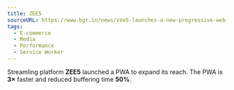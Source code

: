 ```yaml
---
title: ZEE5
sourceURL: https://www.bgr.in/news/zee5-launches-a-new-progressive-web-app-in-an-effort-increase-its-reach-866037/
tags:
  - E-commerce
  - Media
  - Performance
  - Service Worker
---
```


Streamling platform **ZEE5** launched a PWA to expand its reach. The PWA is **3×** faster and reduced buffering time **50%**.